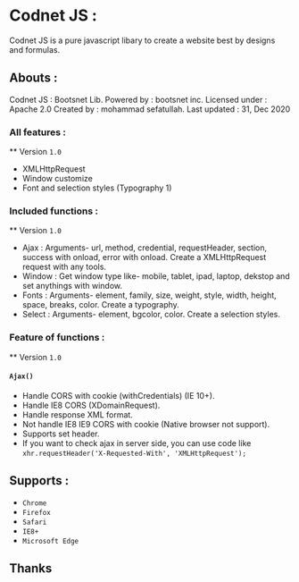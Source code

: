 # Codnet JS :
Codnet JS is a pure javascript libary to create a website best by designs and formulas.

## Abouts :
   Codnet JS : Bootsnet Lib.
   Powered by : bootsnet inc.
   Licensed under : Apache 2.0
   Created by : mohammad sefatullah.
   Last updated : 31, Dec 2020

 ### All features :
 ** Version `1.0`
  * XMLHttpRequest
  * Window customize
  * Font and selection styles (Typography 1)

 ### Included functions :
 ** Version `1.0`
  * Ajax : Arguments- url, method, credential, requestHeader, section, success with onload, error with onload. Create a XMLHttpRequest request with any tools.
  * Window : Get window type like- mobile, tablet, ipad, laptop, dekstop and set anythings with window.
  * Fonts : Arguments- element, family, size, weight, style, width, height, space, breaks, color. Create a typography.
  * Select : Arguments- element, bgcolor, color. Create a selection styles.
  
 ### Feature of functions :
  ** Version `1.0`
 #### `Ajax()`
   * Handle CORS with cookie (withCredentials) (IE 10+).
   * Handle IE8 CORS (XDomainRequest).
   * Handle response XML format.
   * Not handle IE8 IE9 CORS with cookie (Native browser not support).
   * Supports set header.
   * If you want to check ajax in server side, you can use code like `xhr.requestHeader('X-Requested-With', 'XMLHttpRequest');`


## Supports :
* ``Chrome``
* ``Firefox``
* ``Safari``
* ``IE8+``
* ``Microsoft Edge``

## Thanks
